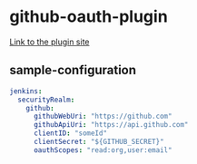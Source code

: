 # github-oauth-plugin

[Link to the plugin site](https://plugins.jenkins.io/github-oauth)

## sample-configuration

```yaml
jenkins:
  securityRealm:
    github:
      githubWebUri: "https://github.com"
      githubApiUri: "https://api.github.com"
      clientID: "someId"
      clientSecret: "${GITHUB_SECRET}"
      oauthScopes: "read:org,user:email"
```
